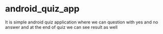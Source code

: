# android_quiz_app
It is simple android quiz application where we can question with yes and no answer and at the end of quiz we can see result as well
